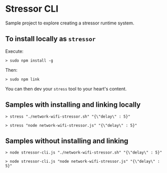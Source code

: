 # Stressor CLI

Sample project to explore creating a stressor runtime system.

## To install locally as `stressor`

Execute: 

```shell
> sudo npm install -g
```

Then:

```shell
> sudo npm link
```

You can then dev your `stress` tool to your heart's content.

## Samples with installing and linking locally

```shell
> stress "./network-wifi-stressor.sh" "{\"delay\" : 5}"
```

```shell
> stress "node network-wifi-stressor.js" "{\"delay\" : 5}"
```

## Samples without installing and linking

```shell
> node stressor-cli.js "./network-wifi-stressor.sh" "{\"delay\" : 5}"
```

```shell
> node stressor-cli.js "node network-wifi-stressor.js" "{\"delay\" : 5}"
```